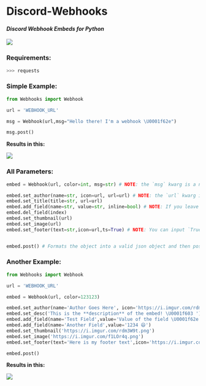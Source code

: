 # Discord-Webhooks
#### *Discord Webhook Embeds for Python*

[<img src="https://discordapp.com/api/guilds/323349192837693440/widget.png?style=banner2">](https://discord.gg/JVw6nhD) 


### Requirements:
```py
>>> requests
```

### Simple Example:
```py
from Webhooks import Webhook

url = 'WEBHOOK_URL'

msg = Webhook(url,msg="Hello there! I'm a webhook \U0001f62e")

msg.post()
```
**Results in this:**

<img src='https://i.imgur.com/3acyaiy.png'>

### All Parameters:

```py
embed = Webhook(url, color=int, msg=str) # NOTE: the `msg` kwarg is a normal message.

embed.set_author(name=str, icon=url, url=url) # NOTE: the `url` kwarg is the url when you click on the author.
embed.set_title(title=str, url=url) 
embed.add_field(name=str, value=str, inline=bool) # NOTE: If you leave `inline` out, it defaults to `True`
embed.del_field(index)
embed.set_thumbnail(url) 
embed.set_image(url)
embed.set_footer(text=str,icon=url,ts=True) # NOTE: You can input `True` (current time) or an int timestamp.


embed.post() # Formats the object into a valid json object and then posts it to the webhook url
```
### Another Example:
```py
from Webhooks import Webhook

url = 'WEBHOOK_URL'

embed = Webhook(url, color=123123)

embed.set_author(name='Author Goes Here', icon='https://i.imgur.com/rdm3W9t.png')
embed.set_desc('This is the **description** of the embed! \U0001f603 ')
embed.add_field(name='Test Field',value='Value of the field \U0001f62e')
embed.add_field(name='Another Field',value='1234 😄')
embed.set_thumbnail('https://i.imgur.com/rdm3W9t.png')
embed.set_image('https://i.imgur.com/f1LOr4q.png')
embed.set_footer(text='Here is my footer text',icon='https://i.imgur.com/rdm3W9t.png',ts=True)

embed.post()
```
**Results in this:**

<img src='https://i.imgur.com/8Ms4OID.png'>

